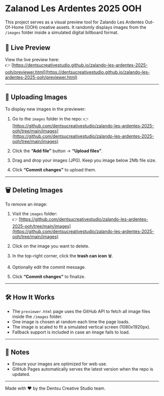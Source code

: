 # Zalanod Les Ardentes 2025 OOH 

This project serves as a visual preview tool for Zalando Les Ardentes  Out-Of-Home (OOH) creative assets. It randomly displays images from the `/images` folder inside a simulated digital billboard format.

## 🔗 Live Preview

View the live preview here:  
👉 [https://dentsucreativestudio.github.io/zalando-les-ardentes-2025-ooh/previewer.html](https://dentsucreativestudio.github.io/zalando-les-ardentes-2025-ooh/previewer.html)

---

## 📁 Uploading Images

To display new images in the previewer:

1. Go to the `images` folder in the repo:
   👉 [https://github.com/dentsucreativestudio/zalando-les-ardentes-2025-ooh/tree/main/images](https://github.com/dentsucreativestudio/zalando-les-ardentes-2025-ooh/tree/main/images)

2. Click the **“Add file”** button → **“Upload files”**.

3. Drag and drop your images (JPG). Keep you image below 2Mb file size.

4. Click **“Commit changes”** to upload them.

---

## 🗑️ Deleting Images

To remove an image:

1. Visit the `images` folder:  
   👉 [https://github.com/dentsucreativestudio/zalando-les-ardentes-2025-ooh/tree/main/images](https://github.com/dentsucreativestudio/zalando-les-ardentes-2025-ooh/tree/main/images)

2. Click on the image you want to delete.

3. In the top-right corner, click the **trash can icon** 🗑️.

4. Optionally edit the commit message.

5. Click **“Commit changes”** to finalize.

---

## 🛠 How It Works

- The `previewer.html` page uses the GitHub API to fetch all image files inside the `/images` folder.
- One image is chosen at random each time the page loads.
- The image is scaled to fit a simulated vertical screen (1080x1920px).
- Fallback support is included in case an image fails to load.

---

## 📎 Notes

- Ensure your images are optimized for web use.
- GitHub Pages automatically serves the latest version when the repo is updated.

---

Made with ❤️ by the Dentsu Creative Studio team.
